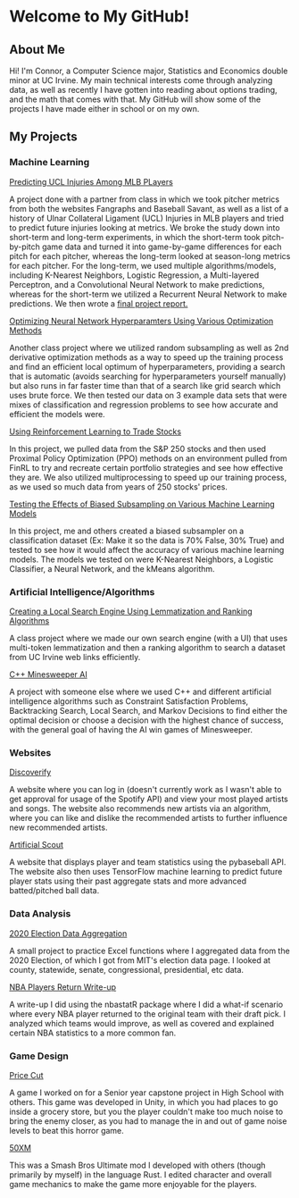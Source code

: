 # Welcome to My GitHub!

## About Me

Hi!  I'm Connor, a Computer Science major, Statistics and Economics double minor at UC Irvine.  My main technical interests come through analyzing data, as well as recently I have gotten into reading about options trading, and the math that comes with that.  My GitHub will show some of the projects I have made either in school or on my own.

## My Projects

### Machine Learning

[Predicting UCL Injuries Among MLB PLayers](https://github.com/Haxor48/CS184A_Final_Project)

A project done with a partner from class in which we took pitcher metrics from both the websites Fangraphs and Baseball Savant, as well as a list of a history of Ulnar Collateral Ligament (UCL) Injuries in MLB players and tried to predict future injuries looking at metrics.  We broke the study down into short-term and long-term experiments, in which the short-term took pitch-by-pitch game data and turned it into game-by-game differences for each pitch for each pitcher, whereas the long-term looked at season-long metrics for each pitcher.  For the long-term, we used multiple algorithms/models, including K-Nearest Neighbors, Logistic Regression, a Multi-layered Perceptron, and a Convolutional Neural Network to make predictions, whereas for the short-term we utilized a Recurrent Neural Network to make predictions.  We then wrote a [final project report.](https://haxor48.github.io/predicting_ucl_injuries/)

[Optimizing Neural Network Hyperparamters Using Various Optimization Methods](https://github.com/Haxor48/Neural-Network-Hyperparameter-Optimization)

Another class project where we utilized random subsampling as well as 2nd derivative optimization methods as a way to speed up the training process and find an efficient local optimum of hyperparameters, providing a search that is automatic (avoids searching for hyperparameters yourself manually) but also runs in far faster time than that of a search like grid search which uses brute force. We then tested our data on 3 example data sets that were mixes of classification and regression problems to see how accurate and efficient the models were.

[Using Reinforcement Learning to Trade Stocks](https://github.com/Haxor48/Reinforcement-Learning-Stock-Trader)

In this project, we pulled data from the S&P 250 stocks and then used Proximal Policy Optimization (PPO) methods on an environment pulled from FinRL to try and recreate certain portfolio strategies and see how effective they are. We also utilized multiprocessing to speed up our training process, as we used so much data from years of 250 stocks' prices.

[Testing the Effects of Biased Subsampling on Various Machine Learning Models](https://github.com/Haxor48/Biased-Sampling-On-Machine-Learning-Models)

In this project, me and others created a biased subsampler on a classification dataset (Ex: Make it so the data is 70% False, 30% True) and tested to see how it would affect the accuracy of various machine learning models. The models we tested on were K-Nearest Neighbors, a Logistic Classifier, a Neural Network, and the kMeans algorithm.

### Artificial Intelligence/Algorithms

[Creating a Local Search Engine Using Lemmatization and Ranking Algorithms](https://github.com/Haxor48/local-corpus-search-engine)

A class project where we made our own search engine (with a UI) that uses multi-token lemmatization and then a ranking algorithm to search a dataset from UC Irvine web links efficiently.

[C++ Minesweeper AI](https://github.com/Haxor48/Cpp-Minesweeper-AI)

A project with someone else where we used C++ and different artificial intelligence algorithms such as Constraint Satisfaction Problems, Backtracking Search, Local Search, and Markov Decisions to find either the optimal decision or choose a decision with the highest chance of success, with the general goal of having the AI win games of Minesweeper.

### Websites

[Discoverify](https://github.com/Haxor48/discoverify)

A website where you can log in (doesn't currently work as I wasn't able to get approval for usage of the Spotify API) and view your most played artists and songs.  The website also recommends new artists via an algorithm, where you can like and dislike the recommended artists to further influence new recommended artists.

[Artificial Scout](https://github.com/Haxor48/mlb_predict)

A website that displays player and team statistics using the pybaseball API.  The website also then uses TensorFlow machine learning to predict future player stats using their past aggregate stats and more advanced batted/pitched ball data.

### Data Analysis

[2020 Election Data Aggregation](https://github.com/Haxor48/2020ElectionData)

A small project to practice Excel functions where I aggregated data from the 2020 Election, of which I got from MIT's election data page.  I looked at county, statewide, senate, congressional, presidential, etc data.

[NBA Players Return Write-up](https://github.com/Haxor48/nba-players-return)

A write-up I did using the nbastatR package where I did a what-if scenario where every NBA player returned to the original team with their draft pick. I analyzed which teams would improve, as well as covered and explained certain NBA statistics to a more common fan.

### Game Design

[Price Cut](https://github.com/Haxor48/InteractiveHorrorGame)

A game I worked on for a Senior year capstone project in High School with others.  This game was developed in Unity, in which you had places to go inside a grocery store, but you the player couldn't make too much noise to bring the enemy closer, as you had to manage the in and out of game noise levels to beat this horror game.

[50XM](https://github.com/Haxor48/50xx-the-mod)

This was a Smash Bros Ultimate mod I developed with others (though primarily by myself) in the language Rust.  I edited character and overall game mechanics to make the game more enjoyable for the players.

